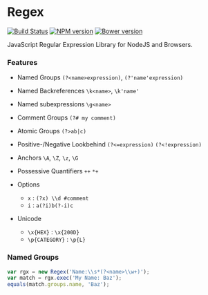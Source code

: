 # Regex

[![Build Status](https://travis-ci.org/tenbits/Regex.svg?branch=master)](https://travis-ci.org/tenbits/Regex)
[![NPM version](https://badge.fury.io/js/Regex.svg)](http://badge.fury.io/js/atma-regex)
[![Bower version](https://badge.fury.io/bo/Regex.svg)](http://badge.fury.io/bo/atma-regex)

JavaScript Regular Expression Library for NodeJS and Browsers.

### Features

- Named Groups `(?<name>expression)`, `(?'name'expression)`

- Named Backreferences `\k<name>`, `\k'name'`

- Named subexpressions `\g<name>`

- Comment Groups `(?# my comment)`

- Atomic Groups `(?>ab|c)`

- Positive-/Negative Lookbehind `(?<=expression)` `(?<!expression)`

- Anchors `\A`, `\Z`, `\z`, `\G`

- Possessive Quantifiers `++` `*+`

- Options
    + `x` : `(?x) \\d #comment`
    + `i` : `a(?i)b(?-i)c`

- Unicode

	+ `\x{HEX}` : `\x{200D}`
	+ `\p{CATEGORY}` : `\p{L}`


### Named Groups

```javascript
var rgx = new Regex('Name:\\s*(?<name>\\w+)');
var match = rgx.exec('My Name: Baz');
equals(match.groups.name, 'Baz');
```
